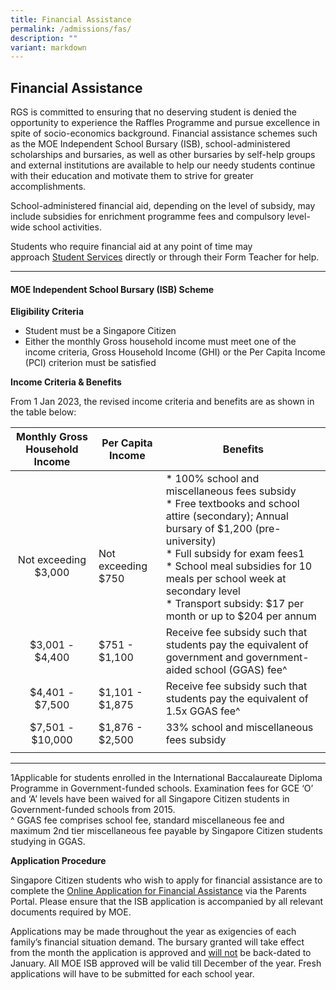 ```yaml
---
title: Financial Assistance
permalink: /admissions/fas/
description: ""
variant: markdown
---
```

## Financial Assistance

RGS is committed to ensuring that no deserving student is denied the opportunity to experience the Raffles Programme and pursue excellence in spite of socio-economics background. Financial assistance schemes such as the MOE Independent School Bursary (ISB), school-administered scholarships and bursaries, as well as other bursaries by self-help groups and external institutions are available to help our needy students continue with their education and motivate them to strive for greater accomplishments. &nbsp;&nbsp;

School-administered financial aid, depending on the level of subsidy, may include subsidies for enrichment programme fees and compulsory level-wide school activities. &nbsp;&nbsp;

Students who require financial aid at any point of time may approach&nbsp;[Student Services](mailto:rgs_studentservices@schools.gov.sg)&nbsp;directly or through their Form Teacher for help.

---

#### MOE Independent School Bursary (ISB) Scheme

**Eligibility Criteria**

*   Student must be a Singapore Citizen
*   Either the monthly Gross household income must meet one of the income criteria, Gross Household Income (GHI) or the Per Capita Income (PCI) criterion must be satisfied
    
**Income Criteria &amp; Benefits**

From 1 Jan 2023, the revised income criteria and benefits are as shown in the table below:

| Monthly Gross Household Income  | Per Capita Income  | Benefits  |
|:-:|---|---|
| <br><br><br>Not exceeding $3,000  | <br><br><br>Not exceeding $750  | *   100% school and miscellaneous fees subsidy<br>*   Free textbooks and school attire (secondary); Annual bursary of&nbsp;$1,200 (pre-university)<br>*   Full subsidy for exam fees1<br>*   School meal subsidies for 10 meals per school week at secondary level <br>*   Transport subsidy: $17 per month or up to $204 per annum  |
| $3,001 - $4,400  | $751 - $1,100  | Receive fee subsidy such that students pay the equivalent of government and government-aided school (GGAS) fee^  |
| $4,401 - $7,500  | $1,101 - $1,875  | Receive fee subsidy such that students pay the equivalent of 1.5x GGAS fee^  |
| $7,501 - $10,000  | $1,876 - $2,500  | 33% school and miscellaneous fees subsidy  |
|   |   |   |

---

1Applicable for students enrolled in the International Baccalaureate Diploma Programme in Government-funded schools. Examination fees for GCE ‘O’ and ‘A’ levels have been waived for all Singapore Citizen students in Government-funded schools from 2015.  <br>
^ GGAS fee comprises school fee, standard miscellaneous fee and maximum 2nd tier miscellaneous fee payable by Singapore Citizen students studying in GGAS.

**Application Procedure**

Singapore Citizen students who wish to apply for financial assistance are to complete the&nbsp;[Online Application for Financial Assistance](https://inet.rgs.edu.sg/parents/Pages/FAS.aspx)&nbsp;via the Parents Portal. Please ensure that the ISB application is accompanied by all relevant documents required by MOE.  
  
Applications may be made throughout the year as exigencies of each family’s financial situation demand. The bursary granted will take effect from the month the application is approved and&nbsp;<u>will not</u>&nbsp;be back-dated to January. All MOE ISB approved will be valid till December of the year. Fresh applications will have to be submitted for each school year.